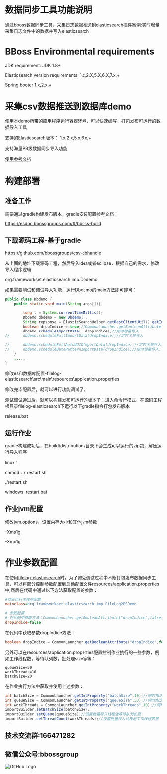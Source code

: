 # 数据同步工具功能说明
通过bboss数据同步工具，采集日志数据推送到elasticsearch插件案例:实时增量采集日志文件中的数据并写入elasticsearch
# BBoss Environmental requirements

JDK requirement: JDK 1.8+

Elasticsearch version requirements: 1.x,2.X,5.X,6.X,7.x,+

Spring booter 1.x,2.x,+
# 采集csv数据推送到数据库demo
使用本demo所带的应用程序运行容器环境，可以快速编写，打包发布可运行的数据导入工具

支持的Elasticsearch版本：
1.x,2.x,5.x,6.x,+

支持海量PB级数据同步导入功能


[使用参考文档](https://esdoc.bbossgroups.com/#/elasticsearch-sftp)


# 构建部署
## 准备工作
需要通过gradle构建发布版本，gradle安装配置参考文档：

https://esdoc.bbossgroups.com/#/bboss-build

## 下载源码工程-基于gradle
<https://github.com/bbossgroups/csv-dbhandle>

从上面的地址下载源码工程，然后导入idea或者eclipse，根据自己的需求，修改导入程序逻辑

org.frameworkset.elasticsearch.imp.Dbdemo

如果需要测试和调试导入功能，运行Dbdemo的main方法即可即可：


```java
public class Dbdemo {
	public static void main(String args[]){

		long t = System.currentTimeMillis();
		Dbdemo dbdemo = new Dbdemo();
		String repsonse = ElasticSearchHelper.getRestClientUtil().getIndice("dbdemo");
		boolean dropIndice = true;//CommonLauncher.getBooleanAttribute("dropIndice",false);//同时指定了默认值
		dbdemo.scheduleImportData(  dropIndice);//定时增量导入
//		dbdemo.scheduleFullImportData(dropIndice);//定时全量导入

//		dbdemo.scheduleFullAutoUUIDImportData(dropIndice);//定时全量导入，自动生成UUID
//		dbdemo.scheduleDatePatternImportData(dropIndice);//定时增量导入，按日期分表yyyy.MM.dd
	}
    .....
}
```

修改es和数据库配置-filelog-elasticsearch\src\main\resources\application.properties


修改完毕配置后，就可以进行功能调试了。


测试调试通过后，就可以构建发布可运行的版本了：进入命令行模式，在源码工程根目录filelog-elasticsearch下运行以下gradle指令打包发布版本

release.bat

## 运行作业
gradle构建成功后，在build/distributions目录下会生成可以运行的zip包，解压运行导入程序

linux：

chmod +x restart.sh

./restart.sh

windows: restart.bat

## 作业jvm配置
修改jvm.options，设置内存大小和其他jvm参数

-Xms1g

-Xmx1g



# 作业参数配置

在使用[filelog-elasticsearch](https://github.com/bbossgroups/filelog-elasticsearch)时，为了避免调试过程中不断打包发布数据同步工具，可以将部分控制参数配置到启动配置文件resources/application.properties中,然后在代码中通过以下方法获取配置的参数：

```ini
#作业运行主程序配置
mainclass=org.frameworkset.elasticsearch.imp.FileLog2ESDemo

# 参数配置
# 在代码中获取方法：CommonLauncher.getBooleanAttribute("dropIndice",false);//同时指定了默认值false
dropIndice=false
```

在代码中获取参数dropIndice方法：

```java
boolean dropIndice = CommonLauncher.getBooleanAttribute("dropIndice",false);//同时指定了默认值false
```

另外可以在resources/application.properties配置控制作业执行的一些参数，例如工作线程数，等待队列数，批处理size等等：

```
queueSize=50
workThreads=10
batchSize=20
```

在作业执行方法中获取并使用上述参数：

```java
int batchSize = CommonLauncher.getIntProperty("batchSize",10);//同时指定了默认值
int queueSize = CommonLauncher.getIntProperty("queueSize",50);//同时指定了默认值
int workThreads = CommonLauncher.getIntProperty("workThreads",10);//同时指定了默认值
importBuilder.setBatchSize(batchSize);
importBuilder.setQueue(queueSize);//设置批量导入线程池等待队列长度
importBuilder.setThreadCount(workThreads);//设置批量导入线程池工作线程数量
```

 

## 技术交流群:166471282 

## 微信公众号:bbossgroup   
![GitHub Logo](https://static.oschina.net/uploads/space/2017/0617/094201_QhWs_94045.jpg)


